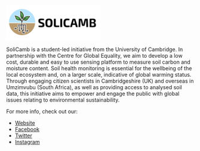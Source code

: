 <img src="https://github.com/erikabond/solicamb-arduino-tutorial/blob/master/images/solicamb_horizontal.png" alt="logo"  margin-left="auto" margin-right="auto" width="50%"/>

SoliCamb is a student-led initiative from the University of Cambridge. In partnership with the Centre for Global Equality, we aim to develop a low cost, durable and easy to use sensing platform to measure soil carbon and moisture content. Soil health monitoring is essential for the wellbeing of the local ecosystem and, on a larger scale, indicative of global warming status. Through engaging citizen scientists in Cambridgeshire (UK) and overseas in Umzimvubu (South Africa), as well as providing access to analysed soil data, this initiative aims to empower and engage the public with global issues relating to environmental sustainability.

For more info, check out our:
* [Website](solicamb.co.uk)
* [Facebook](facebook.com/solicamb)
* [Twitter](twitter.com/solicamb)
* [Instagram](instagram.com/solicamb)